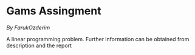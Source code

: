 # Gams Assingment  
_By FarukOzderim_  

A linear programming problem.
Further information can be obtained from description and the report
